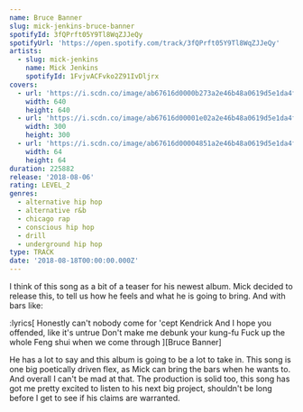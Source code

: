 ```yaml
---
name: Bruce Banner
slug: mick-jenkins-bruce-banner
spotifyId: 3fQPrft05Y9Tl8WqZJJeQy
spotifyUrl: 'https://open.spotify.com/track/3fQPrft05Y9Tl8WqZJJeQy'
artists:
  - slug: mick-jenkins
    name: Mick Jenkins
    spotifyId: 1FvjvACFvko2Z91IvDljrx
covers:
  - url: 'https://i.scdn.co/image/ab67616d0000b273a2e46b48a0619d5e1da4fa0e'
    width: 640
    height: 640
  - url: 'https://i.scdn.co/image/ab67616d00001e02a2e46b48a0619d5e1da4fa0e'
    width: 300
    height: 300
  - url: 'https://i.scdn.co/image/ab67616d00004851a2e46b48a0619d5e1da4fa0e'
    width: 64
    height: 64
duration: 225882
release: '2018-08-06'
rating: LEVEL_2
genres:
  - alternative hip hop
  - alternative r&b
  - chicago rap
  - conscious hip hop
  - drill
  - underground hip hop
type: TRACK
date: '2018-08-18T00:00:00.000Z'
---
```

I think of this song as a bit of a teaser for his newest album. Mick decided to release this,
to tell us how he feels and what he is going to bring. And with bars like:

:lyrics[
  Honestly can't nobody come for 'cept Kendrick
  And I hope you offended, like it's untrue
  Don't make me debunk your kung-fu
  Fuck up the whole Feng shui when we come through
][Bruce Banner]

He has a lot to say and this album is going to be a lot to take in. This song is one big
poetically driven flex, as Mick can bring the bars when he wants to. And overall I can't
be mad at that. The production is solid too, this song has got me pretty excited to listen
to his next big project, shouldn't be long before I get to see if his claims are warranted.
